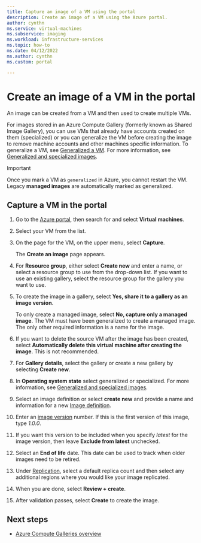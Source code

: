 ```yaml
---
title: Capture an image of a VM using the portal
description: Create an image of a VM using the Azure portal. 
author: cynthn
ms.service: virtual-machines
ms.subservice: imaging
ms.workload: infrastructure-services
ms.topic: how-to
ms.date: 04/12/2022
ms.author: cynthn
ms.custom: portal

---
```

# Create an image of a VM in the portal

An image can be created from a VM and then used to create multiple VMs.

For images stored in an Azure Compute Gallery (formerly known as Shared Image Gallery), you can use VMs that already have accounts created on them (specialized) or you can generalize the VM before creating the image to remove machine accounts and other machines specific information. To generalize a VM, see [Generalized a VM](generalize.md). For more information, see [Generalized and specialized images](shared-image-galleries.md#generalized-and-specialized-images).

> [!IMPORTANT]
> Once you mark a VM as `generalized` in Azure, you cannot restart the VM. Legacy **managed images** are automatically marked as generalized.


## Capture a VM in the portal 

1. Go to the [Azure portal](https://portal.azure.com), then search for and select **Virtual machines**.

2. Select your VM from the list.

3. On the page for the VM, on the upper menu, select **Capture**.

   The **Create an image** page appears.

5. For **Resource group**, either select **Create new** and enter a name, or select a resource group to use from the drop-down list. If you want to use an existing gallery, select the resource group for the gallery you want to use.

1. To create the image in a gallery, select **Yes, share it to a gallery as an image version**.
    
   To only create a managed image, select **No, capture only a managed image**. The VM must have been generalized to create a managed image. The only other required information is a name for the image.

6. If you want to delete the source VM after the image has been created, select **Automatically delete this virtual machine after creating the image**. This is not recommended.

1. For **Gallery details**, select the gallery or create a new gallery by selecting **Create new**.

1. In **Operating system state** select generalized or specialized. For more information, see [Generalized and specialized images](shared-image-galleries.md#generalized-and-specialized-images). 
 
1. Select an image definition or select **create new** and provide a name and information for a new [Image definition](shared-image-galleries.md#image-definitions).

1. Enter an [image version](shared-image-galleries.md#image-versions) number. If this is the first version of this image, type *1.0.0*.

1. If you want this version to be included when you specify *latest* for the image version, then leave **Exclude from latest** unchecked.

1. Select an **End of life** date. This date can be used to track when older images need to be retired.

1. Under [Replication](azure-compute-gallery.md#replication), select a default replica count and then select any additional regions where you would like your image replicated.

8. When you are done, select **Review + create**.

1. After validation passes, select **Create** to create the image.



## Next steps

- [Azure Compute Galleries overview](shared-image-galleries.md)
